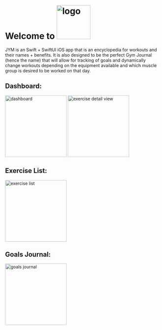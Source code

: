 # Welcome to   <img src="https://github.com/soaapp/swift-jym/assets/32276969/f963e85c-e0f9-4f51-98b8-f4299d09828d" alt="logo" width="110"/>

JYM is an Swift + SwiftUI iOS app that is an encyclopedia for workouts and their names + benefits. It is also designed to be the perfect Gym Journal (hence the name) that will allow for tracking of goals and dynamically change workouts depending on the equipment available and which muscle group is desired to be worked on that day. 

## Dashboard:
<img src="https://github.com/soaapp/swift-jym/assets/32276969/9742c916-6898-4bad-8cc3-52973c4e8b9c" alt="dashboard" width="200"/>
<img src="https://github.com/soaapp/swift-jym/assets/32276969/b7318bdc-e7ac-4923-88e5-ae5e627ed887" alt="exercise detail view" width="200"/>



## Exercise List:
<img src="https://github.com/soaapp/swift-jym/assets/32276969/5d35ee2f-accc-4b06-bba6-089962a4abb2" alt="exercise list" width="200"/>


## Goals Journal:
<img src="https://github.com/soaapp/swift-jym/assets/32276969/a7168e37-cdae-4c25-b43e-cd26a0643310" alt="goals journal" width="200"/>
